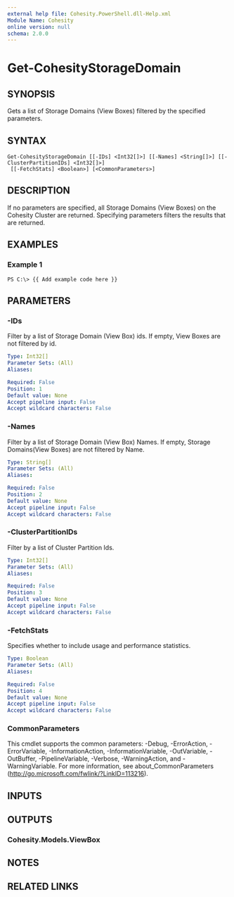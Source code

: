 ```yaml
---
external help file: Cohesity.PowerShell.dll-Help.xml
Module Name: Cohesity
online version: null
schema: 2.0.0
---
```


# Get-CohesityStorageDomain

## SYNOPSIS

Gets a list of Storage Domains \(View Boxes\) filtered by the specified parameters.

## SYNTAX

```
Get-CohesityStorageDomain [[-IDs] <Int32[]>] [[-Names] <String[]>] [[-ClusterPartitionIDs] <Int32[]>]
 [[-FetchStats] <Boolean>] [<CommonParameters>]
```

## DESCRIPTION

If no parameters are specified, all Storage Domains \(View Boxes\) on the Cohesity Cluster are returned. Specifying parameters filters the results that are returned.

## EXAMPLES

### Example 1

```text
PS C:\> {{ Add example code here }}
```

## PARAMETERS

### -IDs

Filter by a list of Storage Domain \(View Box\) ids. If empty, View Boxes are not filtered by id.

```yaml
Type: Int32[]
Parameter Sets: (All)
Aliases:

Required: False
Position: 1
Default value: None
Accept pipeline input: False
Accept wildcard characters: False
```

### -Names

Filter by a list of Storage Domain \(View Box\) Names. If empty, Storage Domains\(View Boxes\) are not filtered by Name.

```yaml
Type: String[]
Parameter Sets: (All)
Aliases:

Required: False
Position: 2
Default value: None
Accept pipeline input: False
Accept wildcard characters: False
```

### -ClusterPartitionIDs

Filter by a list of Cluster Partition Ids.

```yaml
Type: Int32[]
Parameter Sets: (All)
Aliases:

Required: False
Position: 3
Default value: None
Accept pipeline input: False
Accept wildcard characters: False
```

### -FetchStats

Specifies whether to include usage and performance statistics.

```yaml
Type: Boolean
Parameter Sets: (All)
Aliases:

Required: False
Position: 4
Default value: None
Accept pipeline input: False
Accept wildcard characters: False
```

### CommonParameters
This cmdlet supports the common parameters: -Debug, -ErrorAction, -ErrorVariable, -InformationAction, -InformationVariable, -OutVariable, -OutBuffer, -PipelineVariable, -Verbose, -WarningAction, and -WarningVariable. For more information, see about_CommonParameters (http://go.microsoft.com/fwlink/?LinkID=113216).

## INPUTS

## OUTPUTS

### Cohesity.Models.ViewBox

## NOTES

## RELATED LINKS
